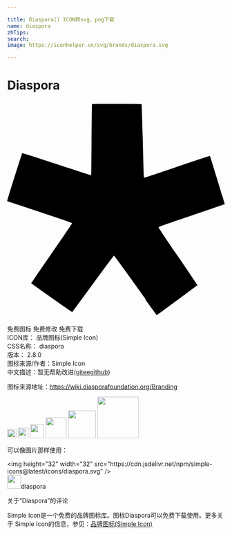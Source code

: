 ```yaml
---

title: Diaspora() ICON转svg、png下载
name: diaspora
zhTips: 
search: 
image: https://iconhelper.cn/svg/brands/diaspora.svg

---
```


# Diaspora  <small style="font-size: 60%;font-weight: 100"></small>

<div id="svg" class="svg-wrap">
<svg role="img" viewBox="0 0 24 24" xmlns="http://www.w3.org/2000/svg"><title>Diaspora icon</title><path d="M15.26 21.896l-2.332-3.256c-.622-.87-1.127-1.547-1.154-1.547s-1.006 1.314-2.316 3.113C8.21 21.92 7.178 23.32 7.163 23.32c-.033 0-4.498-3.144-4.51-3.177-.006-.016 1.005-1.498 2.242-3.293 1.24-1.795 2.254-3.29 2.254-3.326 0-.055-.408-.193-3.557-1.245L0 11.08c-.03-.018.156-.64.793-2.65.46-1.446.844-2.64.855-2.655.014-.016 1.71.524 3.772 1.205 2.063.68 3.765 1.234 3.788 1.234.022 0 .046-.03.053-.07.01-.03.03-1.786.04-3.9.02-2.1.04-3.84.05-3.87.02-.03.6-.03 2.73-.03 1.484 0 2.713.015 2.733.03.025.016.065 1.186.136 3.78.11 4.275.11 4.335.18 4.335.025 0 1.66-.54 3.63-1.22 1.973-.66 3.592-1.2 3.605-1.186.03.044 1.65 5.31 1.635 5.325-.017.016-1.667.585-3.66 1.26-2.76.93-3.647 1.245-3.647 1.29-.014.03.93 1.455 2.146 3.21 1.184 1.74 2.143 3.165 2.143 3.18-.015.046-4.44 3.302-4.483 3.302-.015 0-.585-.766-1.245-1.695l.005-.067z"/></svg>
</div>
<detail full-name='diaspora'></detail>

<div class="detail-page">
<p>
<span><span class="badge-success badge">免费图标</span> <span class="badge-success badge">免费修改</span>  <span class="badge-success badge">免费下载</span> </span>
<br/>
<span>
ICON库：
<span class="badge-secondary badge">品牌图标(Simple Icon)</span> 
</span>
<br/>
<span>
CSS名称：
<span class="badge-secondary badge">diaspora</span> 
</span>

<br/>
<span>
版本：
<span class="badge-secondary badge">2.8.0</span> 
</span>
<br/>
<span>图标来源/作者：<span class="badge-light badge">Simple Icon</span></span> 
<br/>
<span class="zh-detail">中文描述：暂无<span class="help-link"><span>帮助改进</span>(<a href="https://gitee.com/liuwave/icon-helper/edit/master/json/brands/diaspora.json" target="_blank" rel="noopener noreferrer">gitee</a><a href="https://github.com/liuwave/icon-helper/edit/master/json/brands/diaspora.json" target="_blank" rel="noopener noreferrer">github</a></span>)</span><br/>
</p>
</div><div class="description description alert alert-light"><p>图标来源地址：<a href="https://wiki.diasporafoundation.org/Branding" target="_blank" rel="noopener noreferrer">https://wiki.diasporafoundation.org/Branding</a></p></div>
<div class="alert alert-dark">
<img height="21" width="21" src="https://cdn.jsdelivr.net/npm/simple-icons@latest/icons/diaspora.svg" />
<img height="24" width="24" src="https://cdn.jsdelivr.net/npm/simple-icons@latest/icons/diaspora.svg" />
<img height="32" width="32" src="https://cdn.jsdelivr.net/npm/simple-icons@latest/icons/diaspora.svg" />
<img height="48" width="48" src="https://cdn.jsdelivr.net/npm/simple-icons@latest/icons/diaspora.svg" />
<img height="64" width="64" src="https://cdn.jsdelivr.net/npm/simple-icons@latest/icons/diaspora.svg" />
<img height="96" width="96" src="https://cdn.jsdelivr.net/npm/simple-icons@latest/icons/diaspora.svg" />

</div>
<div>
  <p>可以像图片那样使用：    
  </p>
  <div class="alert alert-primary" style="font-size: 14px">
    &lt;img height="32" width="32" src="https://cdn.jsdelivr.net/npm/simple-icons@latest/icons/diaspora.svg" /&gt;
    <copy-btn content='<img height="32" width="32" src="https://cdn.jsdelivr.net/npm/simple-icons@latest/icons/diaspora.svg" />'></copy-btn>
  </div>
  <div class="alert alert-secondary">
    <img height="32" width="32" src="https://cdn.jsdelivr.net/npm/simple-icons@latest/icons/diaspora.svg" />diaspora
    <copy-btn content="diaspora" btn-title="复制图标名称"></copy-btn>
  </div>
</div>

<Vssue title="关于“Diaspora”的评论" >关于“Diaspora”的评论</Vssue>


<div><p>Simple Icon是一个免费的品牌图标库。图标Diaspora可以免费下载使用。更多关于  Simple Icon的信息，参见：<a target="_blank" href="https://iconhelper.cn/brands.html">品牌图标(Simple Icon)</a>
</p></div>
